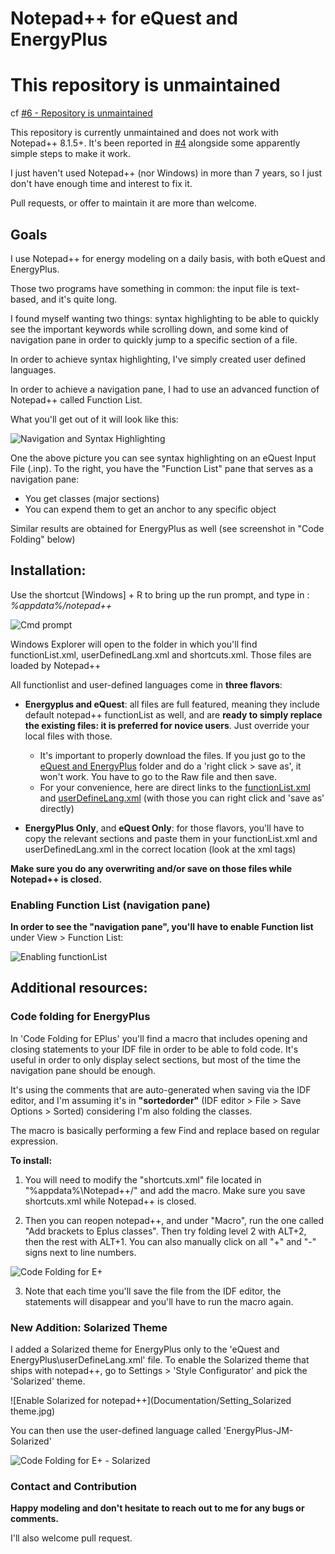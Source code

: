 Notepad++ for eQuest and EnergyPlus
=======

# This repository is unmaintained

cf [#6 - Repository is unmaintained](https://github.com/jmarrec/notepad/issues/6)

This repository is currently unmaintained and does not work with Notepad++ 8.1.5+. It's been reported in [#4](https://github.com/jmarrec/notepad/issues/4) alongside some apparently simple steps to make it work.

I just haven't used Notepad++ (nor Windows) in more than 7 years, so I just don't have enough time and interest to fix it.

Pull requests, or offer to maintain it are more than welcome.


## Goals

I use Notepad++ for energy modeling on a daily basis, with both eQuest and EnergyPlus.

Those two programs have something in common: the input file is text-based, and it's quite long.

I found myself wanting two things: syntax highlighting to be able to quickly see the important keywords while scrolling down, and some kind of navigation pane in order to quickly jump to a specific section of a file.

In order to achieve syntax highlighting, I've simply created user defined languages.

In order to achieve a navigation pane, I had to use an advanced function of Notepad++ called Function List.

What you'll get out of it will look like this:

![Navigation and Syntax Highlighting](Documentation/Navigation_menu_syntax_highlighting.jpg)

One the above picture you can see syntax highlighting on an eQuest Input File (.inp). To the right, you have the "Function List" pane that serves as a navigation pane:
- You get classes (major sections)
- You can expend them to get an anchor to any specific object

Similar results are obtained for EnergyPlus as well (see screenshot in "Code Folding" below)

## Installation:

Use the shortcut [Windows] + R to bring up the run prompt, and type in : *%appdata%/notepad++*

![Cmd prompt](Documentation/cmd.jpg)

Windows Explorer will open to the folder in which you'll find functionList.xml, userDefinedLang.xml and shortcuts.xml. Those files are loaded by Notepad++ 

All functionlist and user-defined languages come in **three flavors**:


- **Energyplus and eQuest**: all files are full featured, meaning they include default notepad++ functionList as well, and are **ready to simply replace the existing files: it is preferred for novice users**. Just override your local files with those.
    * It's important to properly download the files. If you just go to the [eQuest and EnergyPlus](https://github.com/jmarrec/notepad/tree/master/eQuest%20and%20EnergyPlus) folder and do a 'right click > save as', it won't work. You have to go to the Raw file and then save.
    * For your convenience, here are direct links to the [functionList.xml](https://raw.githubusercontent.com/jmarrec/notepad/master/eQuest%20and%20EnergyPlus/functionList.xml) and [userDefineLang.xml](https://raw.githubusercontent.com/jmarrec/notepad/master/eQuest%20and%20EnergyPlus/userDefineLang.xml) (with those you can right click and 'save as' directly)


- **EnergyPlus Only**, and **eQuest Only**: for those flavors, you'll have to copy the relevant sections and paste them in your functionList.xml and userDefinedLang.xml in the correct location (look at the xml tags)


**Make sure you do any overwriting and/or save on those files while Notepad++ is closed.**

### Enabling Function List (navigation pane)

**In order to see the "navigation pane", you'll have to enable Function list** under View > Function List:

![Enabling functionList](Documentation/Enable_functionList.jpg)

## Additional resources:

### Code folding for EnergyPlus

In 'Code Folding for EPlus' you'll find a macro that includes opening and closing statements to your IDF file in order to be able to fold code. It's useful in order to only display select sections, but most of the time the navigation pane should be enough.

It's using the comments that are auto-generated when saving via the IDF editor, and I'm assuming it's in **"sortedorder"** (IDF editor > File > Save Options > Sorted) considering I'm also folding the classes. 

The macro is basically performing a few Find and replace based on regular expression.

**To install:**

1) You will need to modify the "shortcuts.xml" file located in "%appdata%\Notepad++/" and add the macro. 
Make sure you save shortcuts.xml while Notepad++ is closed.

2) Then you can reopen notepad++, and under "Macro", run the one called "Add brackets to Eplus classes". Then try folding level 2 with ALT+2, then the rest with ALT+1. You can also manually click on all "+" and "-" signs next to line numbers.

![Code Folding for E+](Documentation/Nav_syntax_codefolding_EPlus.jpg)

3) Note that each time you'll save the file from the IDF editor, the statements will disappear and you'll have to run the macro again.

### New Addition: Solarized Theme

I added a Solarized theme for EnergyPlus only to the 'eQuest and EnergyPlus\userDefineLang.xml' file. To enable the Solarized theme that ships with notepad++, go to Settings > 'Style Configurator' and pick the 'Solarized' theme.

![Enable Solarized for notepad++](Documentation/Setting_Solarized theme.jpg)


You can then use the user-defined language called 'EnergyPlus-JM-Solarized'

![Code Folding for E+ - Solarized](Documentation/Nav_syntax_codefolding_EPlus-Solarized.jpg)

### Contact and Contribution

**Happy modeling and don't hesitate to reach out to me for any bugs or comments.**

I'll also welcome pull request.
